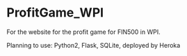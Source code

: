 # ProfitGame_WPI
For the website for the profit game for FIN500 in WPI.

Planning to use: Python2, Flask, SQLite, deployed by Heroka
